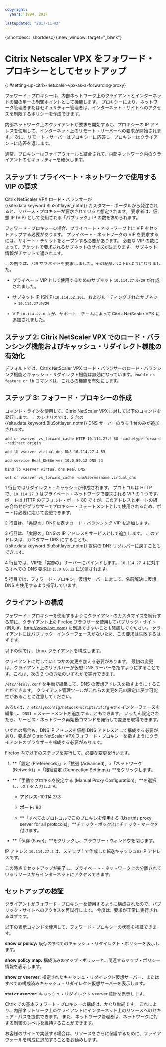 ```yaml
---
copyright:
  years: 1994, 2017

lastupdated: "2017-11-02"
---
```


{:shortdesc: .shortdesc}
{:new_window: target="_blank"}

# Citrix Netscaler VPX をフォワード・プロキシーとしてセットアップ
{: #setting-up-citrix-netscaler-vpx-as-a-forwarding-proxy}

フォワード・プロキシーは、内部ネットワーク上のクライアントとインターネットの間の単一の制御ポイントとして機能します。 プロキシーにより、ネットワーク管理者またはセキュリティー管理者は、インターネット・サイトへのアクセスを制限するポリシーを作成できます。

内部ネットワーク上のクライアントが要求を開始すると、プロキシーの IP アドレスを使用して、インターネット上のリモート・サーバーへの要求が開始されます。 次に、リモート・サーバーはプロキシーに応答し、プロキシーはクライアントに応答を返します。

通常、プロキシーはファイアウォールと結合されて、内部ネットワーク内のクライアントのセキュリティーを確保します。

## ステップ 1: プライベート・ネットワークで使用する VIP の要求 

Citrix NetScaler VPX ロード・バランサーが {{site.data.keyword.BluSoftlayer_notm}} カスタマー・ポータルから発注されると、リバース・プロキシーが要求されていると想定されます。 要求者は、仮想 IP (VIP) として使用される「パブリック」IP の数を求められます。

フォワード・プロキシーの場合、プライベート・ネットワーク上に VIP をセットアップする必要があります。 プライベート・ネットワークの VIP を要求するには、サポート・チケットをオープンする必要があります。 必要な VIP の数によって、チケットで要求されるサブネットのサイズが決まります。 サブネット情報がチケットで返されます。

この例では、`/29` サブネットを要求しました。その結果、以下のようになりました。

* プライベート VIP として使用するためのサブネット `10.114.27.0/29` が作成されました。

* サブネット IP (SNIP) `10.114.52.101`、およびルーティングされたサブネット `10.114.27.0/29`

* VIP `10.114.27.0-3` が、サポート・チームによって Citrix NetScaler VPX に追加されました。

## ステップ 2: Citrix NetScaler VPX でのロード・バランシング機能およびキャッシュ・リダイレクト機能の有効化

デフォルトでは、Citrix NetScaler VPX ロード・バランサーのロード・バランシング機能とキャッシュ・リダイレクト機能は無効になっています。`enable ns feature cr lb` コマンドは、これらの機能を有効にします。


## ステップ 3: フォワード・プロキシーの作成

コマンド・ラインを使用して、Citrix NetScaler VPX に対して以下のコマンドを発行します。 このシナリオでは、2 台の {{site.data.keyword.BluSoftlayer_notm}} DNS サーバーのうち 1 台のみが追加されます。  

```
add cr vserver vs_forward_cache HTTP 10.114.27.3 80 -cachetype forward -redirect origin

add lb vserver virtual_dns DNS 10.114.27.4 53

add service Real_DNSServer 10.0.80.12 DNS 53

bind lb vserver virtual_dns Real_DNS

set cr vserver vs_forward_cache -dnsVservername virtual_dns
```

1 行目ではリダイレクト・キャッシュが作成されます。 プロトコルは HTTP で、`10.114.27.3` はプライベート・ネットワークで要求される VIP の 1 つです。 ポートは HTTP のデフォルト・ポート 80 ですが、このアドレスとポートの組み合わせがブラウザーでプロキシー・ステートメントとして使用されるため、ポートは必要に応じて変更できます。

2 行目は、「実際の」DNS を表すロード・バランシング VIP を追加します。

3 行目は、「実際の」DNS の IP アドレスをサービスとして追加します。 このアドレスは、カスタマー DNS にすることも、{{site.data.keyword.BluSoftlayer_notm}} 提供の DNS リゾルバーに戻すこともできます。

4 行目では、VIPを「実際の」サーバーにバインドします。 `10.114.27.4` に対するすべての DNS 要求は `10.0.80.12` に送信されます。

5 行目では、フォワード・プロキシー仮想サーバーに対して、名前解決に仮想 DNS を使用するよう指示しています。

## クライアントの構成

フォワード・プロキシーを使用するようにクライアントのカスタマイズを続行する前に、クライアント上の Firefox ブラウザーを使用してパブリック・サイト (例えば、http://www.ibm.com) に到達できないことを確認してください。 クライアントにはパブリック・インターフェースがないため、この要求は失敗するはずです。 

以下の例では、Linux クライアントを構成します。

クライアントに対していくつかの変更を加える必要があります。 最初の変更は、クライアント上のリゾルバーが仮想 DNS サーバーを指すようにすることです。これは、次の 2 つの方法のいずれかで実行できます。

`/etc/resolv.conf` を手動で編集して、DNS の仮想アドレスを指すようにすることができます。 クライアント管理ツールがこれらの変更を元の設定に戻す可能性があることに注意してください。  

あるいは、`/ etc/sysconfig/network-scripts/ifcfg-ethx` インターフェースを編集し、`DNS1 =` ステートメントを追加することもできます。 いったん設定されたら、サービス・ネットワーク再始動コマンドを発行して変更を取得できます。

いずれの場合も、DNS IP アドレスを仮想 DNS アドレスとして構成する必要があり、要求が Citrix NetScaler VPX フォワード・プロキシーを指すようにクライアントのブラウザーを構成する必要があります。

Firefox 内で以下のステップを実行して、必要な変更を行います。

1. **「設定 (Preferences)」>「拡張 (Advanced)」>「ネットワーク (Network)」>「接続設定 (Connection Settings)」**をクリックします。

* **「手動でプロキシを設定する (Manual Proxy Configuration)」**を選択し、以下を入力します。

  * **アドレス:** 10.114.27.3

  * **ポート:** 80

  * **「すべてのプロトコルでこのプロキシを使用する (Use this proxy server for all protocols)」**チェック・ボックスにチェック・マークを付けます。

* **「保存 (Save)」**をクリックし、ブラウザー・ウィンドウを閉じます。

IP アドレス `10.114.27.3` は、ステップ 1 で作成した転送キャッシュの IP アドレスです。

この時点でセットアップが完了し、プライベート・ネットワーク上の分離されているリソースからインターネットにアクセスできます。

## セットアップの検証

クライアントがフォワード・プロキシーを使用するように構成されたので、パブリック・サイトへのアクセスを再試行します。 今度は、要求が正常に実行されるはずです。

以下の表示コマンドを使用して、フォワード・プロキシーの状態を検証できます。

**show cr policy:** 既存のすべてのキャッシュ・リダイレクト・ポリシーを表示します。

**show policy map:** 構成済みのマップ・ポリシーと、関連するマップ・ポリシー情報を表示します。

**show cr vserver:** 指定されたキャッシュ・リダイレクト仮想サーバー、またはすべての構成済みキャッシュ・リダイレクト仮想サーバーを表示します。

**stat cr vserver:** キャッシュ・リダイレクト vserver 統計を表示します。

Citrix での基本フォワード・プロキシーの構成は、かなり単純です。 これにより、内部ネットワーク上のクライアントにインターネット上のリソースへのセキュア・パスを提供できます。 また、ネットワーク管理者は、ネットワークに対する制御のレベルを維持することができます。

お客様のサイトで実装する場合は、リソースをさらに保護するために、ファイアウォールを構成に追加することをお勧めします。
